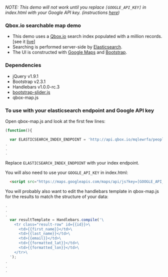 *NOTE: This demo will not work until you replace `[GOOGLE_API_KEY]` in index.html with your Google API key. (instructions [here](https://developers.google.com/maps/documentation/javascript/tutorial))*

### Qbox.io searchable map demo

- This demo uses a [Qbox.io](http://qbox.io) search index populated with a million records. [see it [live](http://qbox.io/demos/map)]
- Searching is performed server-side by [Elasticsearch](http://www.elasticsearch.org).
- The UI is constructed with [Google Maps](https://developers.google.com/maps/documentation/javascript/) and [Bootstrap](http://twitter.github.io/bootstrap).

### Dependencies

- jQuery v1.9.1
- Bootstrap v2.3.1
- Handlebars v1.0.0-rc.3
- [bootstrap-slider.js](http://www.eyecon.ro/bootstrap-slider/)
- qbox-map.js


### To use with your elasticsearch endpoint and Google API key
Open qbox-map.js and look at the first few lines: 

```javascript
(function(){

  var ELASTICSEARCH_INDEX_ENDPOINT = 'http://api.qbox.io/mqlewrfa/people/person';
.
.
.
```
Replace `ELASTICSEARCH_INDEX_ENDPOINT` with your index endpoint.

You will also need to use your `GOOGLE_API_KEY` in index.html:

```html
  <script src="https://maps.googleapis.com/maps/api/js?key=[GOOGLE_API_KEY]&amp;sensor=false"></script>
```

You will probably also want to edit the handlebars template in qbox-map.js for the results to match the structure of your data:

```javascript
.
.
.
  var resultTemplate = Handlebars.compile('\
    <tr class="result-row" id={{id}}>\
      <td>{{first_name}}</td>\
      <td>{{last_name}}</td>\
      <td>{{email}}</td>\
      <td>{{formatted_lat}}</td>\
      <td>{{formatted_lon}}</td>\
    </tr>\
  ');
.
.
.
```